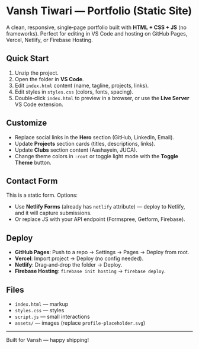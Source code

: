 # Vansh Tiwari — Portfolio (Static Site)

A clean, responsive, single‑page portfolio built with **HTML + CSS + JS** (no frameworks). Perfect for editing in VS Code and hosting on GitHub Pages, Vercel, Netlify, or Firebase Hosting.

## Quick Start
1. Unzip the project.
2. Open the folder in **VS Code**.
3. Edit `index.html` content (name, tagline, projects, links).
4. Edit styles in `styles.css` (colors, fonts, spacing).
5. Double‑click `index.html` to preview in a browser, or use the **Live Server** VS Code extension.

## Customize
- Replace social links in the **Hero** section (GitHub, LinkedIn, Email).
- Update **Projects** section cards (titles, descriptions, links).
- Update **Clubs** section content (Aashayein, JUCA).
- Change theme colors in `:root` or toggle light mode with the **Toggle Theme** button.

## Contact Form
This is a static form. Options:
- Use **Netlify Forms** (already has `netlify` attribute) — deploy to Netlify, and it will capture submissions.
- Or replace JS with your API endpoint (Formspree, Getform, Firebase).

## Deploy
- **GitHub Pages**: Push to a repo → Settings → Pages → Deploy from root.
- **Vercel**: Import project → Deploy (no config needed).
- **Netlify**: Drag‑and‑drop the folder → Deploy.
- **Firebase Hosting**: `firebase init hosting` → `firebase deploy`.

## Files
- `index.html` — markup
- `styles.css` — styles
- `script.js` — small interactions
- `assets/` — images (replace `profile-placeholder.svg`)

---

Built for Vansh — happy shipping!
